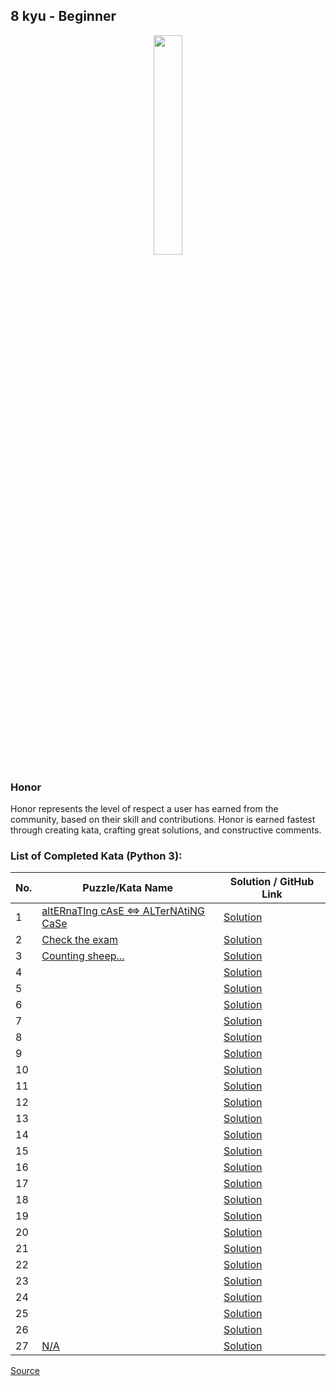 ## 8 kyu - Beginner

<div align="center"> 
<img width="30%" height="30%" src="https://github.com/ikostan/codewars/blob/master/img/copy-rank-kyu.png" hspace="10">
</div>

### Honor

Honor represents the level of respect a user has earned from the community, based on their skill and contributions. Honor is earned fastest through creating kata, crafting great solutions, and constructive comments.

### List of Completed Kata (Python 3):

| No. | Puzzle/Kata Name                                                                                           | Solution / GitHub Link |
|-----|------------------------------------------------------------------------------------------------------------|------------------------|
|1    |[altERnaTIng cAsE <=> ALTerNAtiNG CaSe](https://www.codewars.com/kata/56efc695740d30f963000557/train/python)|[Solution](https://github.com/ikostan/codewars/tree/master/kyu_8/alternating_case)|
|2    |[Check the exam](https://www.codewars.com/kata/5a3dd29055519e23ec000074/train/python)|[Solution](https://github.com/ikostan/codewars/tree/master/kyu_8/check_the_exam)|
|3    |[Counting sheep...](https://www.codewars.com/kata/54edbc7200b811e956000556/train/python)|[Solution](https://github.com/ikostan/codewars/tree/master/kyu_8/counting_sheep)|
|4    |[]()|[Solution]()|
|5    |[]()|[Solution]()|
|6    |[]()|[Solution]()|
|7    |[]()|[Solution]()|
|8    |[]()|[Solution]()|
|9    |[]()|[Solution]()|
|10   |[]()|[Solution]()|
|11   |[]()|[Solution]()|
|12   |[]()|[Solution]()|
|13   |[]()|[Solution]()|
|14   |[]()|[Solution]()|
|15   |[]()|[Solution]()|
|16   |[]()|[Solution]()|
|17   |[]()|[Solution]()|
|18   |[]()|[Solution]()|
|19   |[]()|[Solution]()|
|20   |[]()|[Solution]()|
|21   |[]()|[Solution]()|
|22   |[]()|[Solution]()|
|23   |[]()|[Solution]()|
|24   |[]()|[Solution]()|
|25   |[]()|[Solution]()|
|26   |[]()|[Solution]()|
|27   |[N/A]()|[Solution]()|


[Source](https://www.codewars.com/about)
